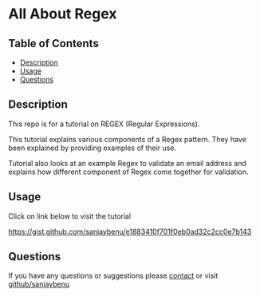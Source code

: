 # All About Regex

## Table of Contents
* [Description](#description)
* [Usage](#usage)
* [Questions](#questions)
## Description
This repo is for a tutorial on REGEX (Regular Expressions).

This tutorial explains various components of a Regex pattern. They have been explained by providing examples of their use.

Tutorial also looks at an example Regex to validate an email address and explains how different component of Regex come together for validation.

## Usage

Click on link below to visit the tutorial

https://gist.github.com/sanjaybenu/e1883410f701f0eb0ad32c2cc0e7b143

## Questions

If you have any questions or suggestions please [contact](mailto:sanjaybenu@gmail.com?subject=Go_Blogging_Tech) or visit [github/sanjaybenu](https://github.com/sanjaybenu)
